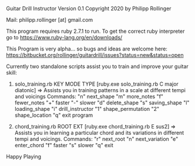 Guitar Drill Instructor 
Version 0.1
Copyright 2020 by Philipp Rollinger

Mail: philipp.rollinger [at] gmail.com

This program requires ruby 2.7.1 to run. To get the correct ruby interpreter go to https://www.ruby-lang.org/en/downloads/

This Program is very alpha... so bugs and ideas are welcome here: https://bitbucket.org/rollinger/guitardrill/issues?status=new&status=open

Currently two standalone scripts assist you to train and improve your guitar skill:

1) solo_training.rb KEY MODE TYPE [ruby.exe solo_training.rb C major diatonic]
=> Assists you in training patterns in a scale at different tempi and voicings 
Commands:
"n" next_shape
"m" more_notes
"f" fewer_notes
"+" faster
"-" slower
"d" delete_shape
"s" saving_shape
"l" loading_shape
"i" drill_instructor
"1" shape_permutation
"2" shape_location
"q" exit program

2) chord_training.rb ROOT EXT [ruby.exe chord_training.rb E sus2]
=> Assists you in learning a particular chord and its variations in different tempi and voicings.
Commands:
"r" next_root
"n" next_variation
"e" enter_chord
"f" faster
"s" slower
"q" exit


Happy Playing
